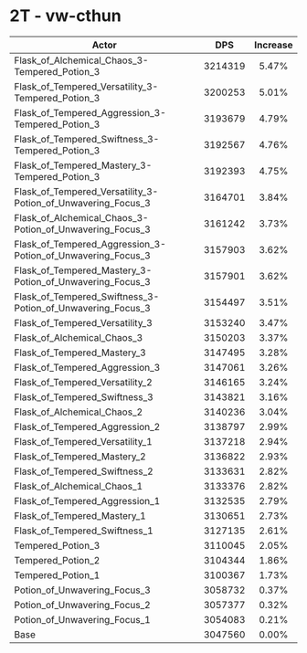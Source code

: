 # 2T - vw-cthun
| Actor | DPS | Increase |
|---|:---:|:---:|
|Flask_of_Alchemical_Chaos_3-Tempered_Potion_3|3214319|5.47%|
|Flask_of_Tempered_Versatility_3-Tempered_Potion_3|3200253|5.01%|
|Flask_of_Tempered_Aggression_3-Tempered_Potion_3|3193679|4.79%|
|Flask_of_Tempered_Swiftness_3-Tempered_Potion_3|3192567|4.76%|
|Flask_of_Tempered_Mastery_3-Tempered_Potion_3|3192393|4.75%|
|Flask_of_Tempered_Versatility_3-Potion_of_Unwavering_Focus_3|3164701|3.84%|
|Flask_of_Alchemical_Chaos_3-Potion_of_Unwavering_Focus_3|3161242|3.73%|
|Flask_of_Tempered_Aggression_3-Potion_of_Unwavering_Focus_3|3157903|3.62%|
|Flask_of_Tempered_Mastery_3-Potion_of_Unwavering_Focus_3|3157901|3.62%|
|Flask_of_Tempered_Swiftness_3-Potion_of_Unwavering_Focus_3|3154497|3.51%|
|Flask_of_Tempered_Versatility_3|3153240|3.47%|
|Flask_of_Alchemical_Chaos_3|3150203|3.37%|
|Flask_of_Tempered_Mastery_3|3147495|3.28%|
|Flask_of_Tempered_Aggression_3|3147061|3.26%|
|Flask_of_Tempered_Versatility_2|3146165|3.24%|
|Flask_of_Tempered_Swiftness_3|3143821|3.16%|
|Flask_of_Alchemical_Chaos_2|3140236|3.04%|
|Flask_of_Tempered_Aggression_2|3138797|2.99%|
|Flask_of_Tempered_Versatility_1|3137218|2.94%|
|Flask_of_Tempered_Mastery_2|3136822|2.93%|
|Flask_of_Tempered_Swiftness_2|3133631|2.82%|
|Flask_of_Alchemical_Chaos_1|3133376|2.82%|
|Flask_of_Tempered_Aggression_1|3132535|2.79%|
|Flask_of_Tempered_Mastery_1|3130651|2.73%|
|Flask_of_Tempered_Swiftness_1|3127135|2.61%|
|Tempered_Potion_3|3110045|2.05%|
|Tempered_Potion_2|3104344|1.86%|
|Tempered_Potion_1|3100367|1.73%|
|Potion_of_Unwavering_Focus_3|3058732|0.37%|
|Potion_of_Unwavering_Focus_2|3057377|0.32%|
|Potion_of_Unwavering_Focus_1|3054083|0.21%|
|Base|3047560|0.00%|
